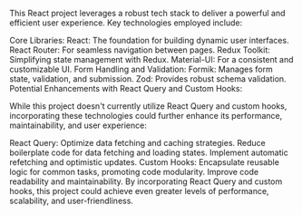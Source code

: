 This React project leverages a robust tech stack to deliver a powerful and efficient user experience. Key technologies employed include:

Core Libraries:
React: The foundation for building dynamic user interfaces.
React Router: For seamless navigation between pages.
Redux Toolkit: Simplifying state management with Redux.
Material-UI: For a consistent and customizable UI.
Form Handling and Validation:
Formik: Manages form state, validation, and submission.
Zod: Provides robust schema validation.
Potential Enhancements with React Query and Custom Hooks:

While this project doesn't currently utilize React Query and custom hooks, incorporating these technologies could further enhance its performance, maintainability, and user experience:

React Query:
Optimize data fetching and caching strategies.
Reduce boilerplate code for data fetching and loading states.
Implement automatic refetching and optimistic updates.
Custom Hooks:
Encapsulate reusable logic for common tasks, promoting code modularity.
Improve code readability and maintainability.
By incorporating React Query and custom hooks, this project could achieve even greater levels of performance, scalability, and user-friendliness.

